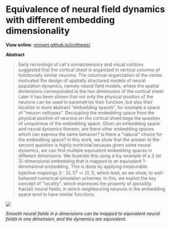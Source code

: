 # Equivalence of neural field dynamics with different embedding dimensionality

**View online**: [ninivert.github.io/lcnthesis/](https://ninivert.github.io/lcnthesis/)

**Abstract**

> Early recordings of cat's somatosensory and visual cortices suggested that the cortical sheet is organized in vertical columns of functionally similar neurons. The columnar organization of the cortex motivated the design of spatially structured models of neural population dynamics, namely neural field models, where the spatial dimensions corresponded to the two dimensions of the cortical sheet.
Later it has been shown that not only the physical position of the neurons can be used to parametrize their function, but also their location in more abstract "embedding spaces", for example a space of "neuron celltypes".
  Decoupling the embedding space from the physical position of neurons on the cortical sheet begs the question of uniqueness of the embedding space. Given an embedding space and neural dynamics thereon, are there other embedding spaces which can express the same behavior? Is there a "natural" choice for the embedding space?
  In this work, we show that the answer to the second question is highly nontrivial because given some neural dynamics, we can find multiple equivalent embedding spaces in different dimensions. We illustrate this using a toy example of a 2 (or 3)-dimensional embedding that is mapped to an equivalent 1-dimensional embedding. This is done by applying measurable bijective mappings $S : [0,1]^2 \mapsto [0,1]$, which lead, as we show, to well-behaved numerical simulation schemes. In this, we exploit the key concept of "locality", which expresses the property of (possibly fractal) neural fields, in which neighbouring neurons in the embedding space *tend* to have similar functions.

<img src="https://ninivert.github.io/lcnthesis/chapters/figures/fig-cover.svg" style="max-width: 800px; background-color: #ffffff; display: block; margin-left: auto; margin-right: auto">

*Smooth neural fields in p dimensions can be mapped to equivalent neural fields in one dimension, and the dynamics are equivalent.*
